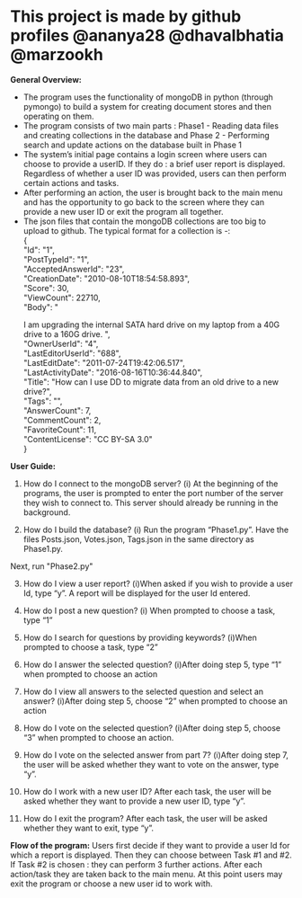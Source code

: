 # This project is made by github profiles @ananya28 @dhavalbhatia @marzookh
**General Overview:**
* The program uses the functionality of mongoDB in python (through pymongo) to build a system for creating document stores and then operating on them.
* The program consists of two main parts : Phase1 - Reading data files and creating collections in the database and Phase 2 - Performing search and update actions on the database built in Phase 1
* The system’s initial page contains a login screen where users can choose to provide a userID. If they do : a brief user report is displayed. Regardless of whether a user ID was provided, users can then perform certain actions and tasks.
* After performing an action, the user is brought back to the main menu and has the opportunity to go back to the screen where they can provide a new user ID or exit the program all together.
* The json files that contain the mongoDB collections are too big to upload to github. The typical format for a collection is -:\
      {\
        "Id": "1",\
        "PostTypeId": "1",\
        "AcceptedAnswerId": "23",\
        "CreationDate": "2010-08-10T18:54:58.893",\
        "Score": 30,\
        "ViewCount": 22710,\
        "Body": "<p>I am upgrading the internal SATA hard drive on my laptop from a 40G drive to a 160G            drive. ",\
        "OwnerUserId": "4",\
        "LastEditorUserId": "688",\
        "LastEditDate": "2011-07-24T19:42:06.517",\
        "LastActivityDate": "2016-08-16T10:36:44.840",\
        "Title": "How can I use DD to migrate data from an old drive to a new drive?",\
        "Tags": "<linux><freebsd><partition><storage><cloning>",\
        "AnswerCount": 7,\
        "CommentCount": 2,\
        "FavoriteCount": 11,\
        "ContentLicense": "CC BY-SA 3.0"\
      }

**User Guide:**
1. How do I connect to the mongoDB server?
(i) At the beginning of the programs, the user is prompted to enter the port number of the server they wish to connect to. This server should already be running in the background.

2. How do I build the database?
(i) Run the program “Phase1.py”. Have the files Posts.json, Votes.json, Tags.json in the same directory as Phase1.py.

Next, run "Phase2.py"

3. How do I view a user report?
(i)When asked if you wish to provide a user Id, type “y”. A report will be displayed for the user Id entered.

4. How do I post a new question?
(i) When prompted to choose a task, type “1”

5. How do I search for questions by providing keywords?
(i)When prompted to choose a task, type “2”

6. How do I answer the selected question?
(i)After doing step 5, type “1” when prompted to choose an action

7. How do I view all answers to the selected question and select an answer?
(i)After doing step 5, choose “2” when prompted to choose an action

8. How do I vote on the selected question?
(i)After doing step 5, choose “3” when prompted to choose an action.

9. How do I vote on the selected answer from part 7?
(i)After doing step 7, the user will be asked whether they want to vote on the answer, type “y”.

10. How do I work with a new user ID?
After each task, the user will be asked whether they want to provide a new user ID, type “y”.

11. How do I exit the program?
After each task, the user will be asked whether they want to exit, type “y”.

**Flow of the program:**
Users first decide if they want to provide a user Id for which a report is displayed.
Then they can choose between Task #1 and #2. If Task #2 is chosen : they can perform 3 further actions.
After each action/task they are taken back to the main menu. At this point users may exit the program or
choose a new user id to work with.
